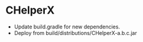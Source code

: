 # CHelperX
 - Update build.gradle for new dependencies.
 - Deploy from build/distributions/CHelperX-a.b.c.jar

